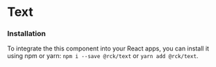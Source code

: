 # Text

### Installation 

To integrate the this component into your React apps, you can install it using npm or yarn: `npm i --save @rck/text` or `yarn add @rck/text`.
